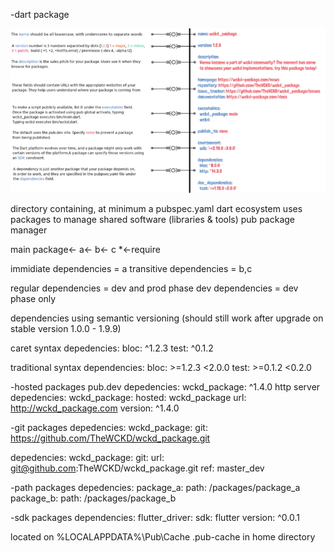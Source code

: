 -dart package

![Pubspec](assets/pubspec_general.png?raw=true "Pubspec")

directory containing, at minimum a pubspec.yaml
dart ecosystem uses packages to manage shared software (libraries & tools)
pub package manager

main package<- a<- b<- c
*<-require

immidiate dependencies = a
transitive dependencies = b,c

regular dependencies = dev and prod phase
dev dependencies = dev phase only

dependencies using semantic versioning (should still work after upgrade on stable version 1.0.0 - 1.9.9)

caret syntax
depedencies:
 bloc: ^1.2.3
 test: ^0.1.2

traditional syntax
dependencies:
 bloc: >=1.2.3 <2.0.0
 test: >=0.1.2 <0.2.0

-hosted packages
pub.dev
 depedencies:
  wckd_package: ^1.4.0
http server
 depedencies:
  wckd_package:
   hosted: wckd_package
   url: http://wckd_package.com
 version: ^1.4.0

-git packages
depedencies:
  wckd_package:
   git: https://github.com/TheWCKD/wckd_package.git

depedencies:
  wckd_package:
   git: 
    url: git@github.com:TheWCKD/wckd_package.git
    ref: master_dev

-path packages
depedencies:
  package_a:
   path: /packages/package_a
  package_b:
   path: /packages/package_b

-sdk packages
dependencies:
 flutter_driver:
  sdk: flutter
  version: ^0.0.1

located on
%LOCALAPPDATA%\Pub\Cache
.pub-cache in home directory